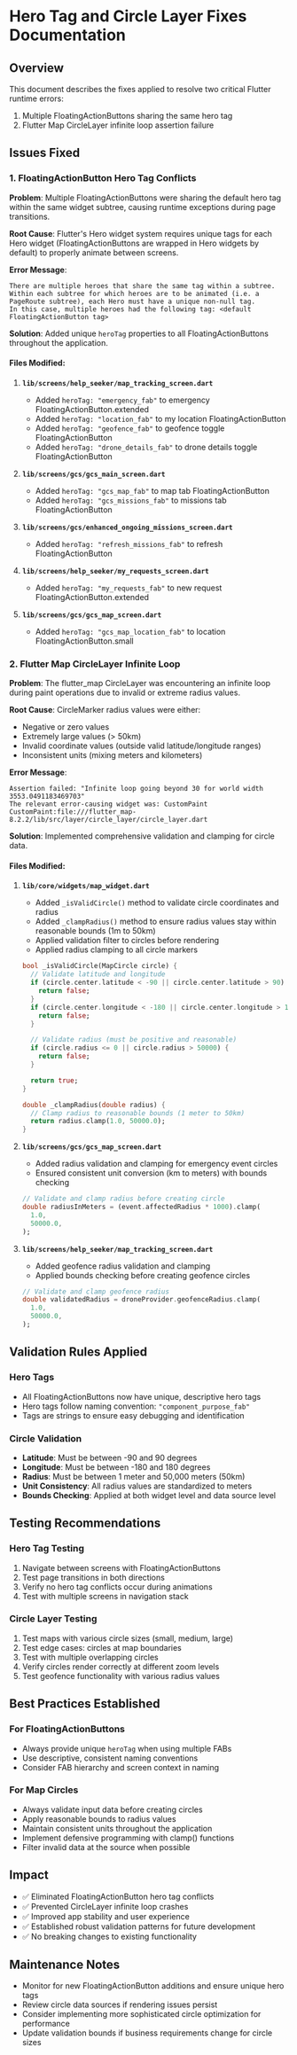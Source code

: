 # Hero Tag and Circle Layer Fixes Documentation

## Overview
This document describes the fixes applied to resolve two critical Flutter runtime errors:
1. Multiple FloatingActionButtons sharing the same hero tag
2. Flutter Map CircleLayer infinite loop assertion failure

## Issues Fixed

### 1. FloatingActionButton Hero Tag Conflicts

**Problem**: Multiple FloatingActionButtons were sharing the default hero tag within the same widget subtree, causing runtime exceptions during page transitions.

**Root Cause**: Flutter's Hero widget system requires unique tags for each Hero widget (FloatingActionButtons are wrapped in Hero widgets by default) to properly animate between screens.

**Error Message**:
```
There are multiple heroes that share the same tag within a subtree.
Within each subtree for which heroes are to be animated (i.e. a PageRoute subtree), each Hero must have a unique non-null tag.
In this case, multiple heroes had the following tag: <default FloatingActionButton tag>
```

**Solution**: Added unique `heroTag` properties to all FloatingActionButtons throughout the application.

#### Files Modified:

1. **`lib/screens/help_seeker/map_tracking_screen.dart`**
   - Added `heroTag: "emergency_fab"` to emergency FloatingActionButton.extended
   - Added `heroTag: "location_fab"` to my location FloatingActionButton
   - Added `heroTag: "geofence_fab"` to geofence toggle FloatingActionButton
   - Added `heroTag: "drone_details_fab"` to drone details toggle FloatingActionButton

2. **`lib/screens/gcs/gcs_main_screen.dart`**
   - Added `heroTag: "gcs_map_fab"` to map tab FloatingActionButton
   - Added `heroTag: "gcs_missions_fab"` to missions tab FloatingActionButton

3. **`lib/screens/gcs/enhanced_ongoing_missions_screen.dart`**
   - Added `heroTag: "refresh_missions_fab"` to refresh FloatingActionButton

4. **`lib/screens/help_seeker/my_requests_screen.dart`**
   - Added `heroTag: "my_requests_fab"` to new request FloatingActionButton.extended

5. **`lib/screens/gcs/gcs_map_screen.dart`**
   - Added `heroTag: "gcs_map_location_fab"` to location FloatingActionButton.small

### 2. Flutter Map CircleLayer Infinite Loop

**Problem**: The flutter_map CircleLayer was encountering an infinite loop during paint operations due to invalid or extreme radius values.

**Root Cause**: CircleMarker radius values were either:
- Negative or zero values
- Extremely large values (> 50km)
- Invalid coordinate values (outside valid latitude/longitude ranges)
- Inconsistent units (mixing meters and kilometers)

**Error Message**:
```
Assertion failed: "Infinite loop going beyond 30 for world width 3553.0491183469703"
The relevant error-causing widget was: CustomPaint CustomPaint:file:///flutter_map-8.2.2/lib/src/layer/circle_layer/circle_layer.dart
```

**Solution**: Implemented comprehensive validation and clamping for circle data.

#### Files Modified:

1. **`lib/core/widgets/map_widget.dart`**
   - Added `_isValidCircle()` method to validate circle coordinates and radius
   - Added `_clampRadius()` method to ensure radius values stay within reasonable bounds (1m to 50km)
   - Applied validation filter to circles before rendering
   - Applied radius clamping to all circle markers

   ```dart
   bool _isValidCircle(MapCircle circle) {
     // Validate latitude and longitude
     if (circle.center.latitude < -90 || circle.center.latitude > 90) {
       return false;
     }
     if (circle.center.longitude < -180 || circle.center.longitude > 180) {
       return false;
     }

     // Validate radius (must be positive and reasonable)
     if (circle.radius <= 0 || circle.radius > 50000) {
       return false;
     }

     return true;
   }

   double _clampRadius(double radius) {
     // Clamp radius to reasonable bounds (1 meter to 50km)
     return radius.clamp(1.0, 50000.0);
   }
   ```

2. **`lib/screens/gcs/gcs_map_screen.dart`**
   - Added radius validation and clamping for emergency event circles
   - Ensured consistent unit conversion (km to meters) with bounds checking

   ```dart
   // Validate and clamp radius before creating circle
   double radiusInMeters = (event.affectedRadius * 1000).clamp(
     1.0,
     50000.0,
   );
   ```

3. **`lib/screens/help_seeker/map_tracking_screen.dart`**
   - Added geofence radius validation and clamping
   - Applied bounds checking before creating geofence circles

   ```dart
   // Validate and clamp geofence radius
   double validatedRadius = droneProvider.geofenceRadius.clamp(
     1.0,
     50000.0,
   );
   ```

## Validation Rules Applied

### Hero Tags
- All FloatingActionButtons now have unique, descriptive hero tags
- Hero tags follow naming convention: `"component_purpose_fab"`
- Tags are strings to ensure easy debugging and identification

### Circle Validation
- **Latitude**: Must be between -90 and 90 degrees
- **Longitude**: Must be between -180 and 180 degrees
- **Radius**: Must be between 1 meter and 50,000 meters (50km)
- **Unit Consistency**: All radius values are standardized to meters
- **Bounds Checking**: Applied at both widget level and data source level

## Testing Recommendations

### Hero Tag Testing
1. Navigate between screens with FloatingActionButtons
2. Test page transitions in both directions
3. Verify no hero tag conflicts occur during animations
4. Test with multiple screens in navigation stack

### Circle Layer Testing
1. Test maps with various circle sizes (small, medium, large)
2. Test edge cases: circles at map boundaries
3. Test with multiple overlapping circles
4. Verify circles render correctly at different zoom levels
5. Test geofence functionality with various radius values

## Best Practices Established

### For FloatingActionButtons
- Always provide unique `heroTag` when using multiple FABs
- Use descriptive, consistent naming conventions
- Consider FAB hierarchy and screen context in naming

### For Map Circles
- Always validate input data before creating circles
- Apply reasonable bounds to radius values
- Maintain consistent units throughout the application
- Implement defensive programming with clamp() functions
- Filter invalid data at the source when possible

## Impact
- ✅ Eliminated FloatingActionButton hero tag conflicts
- ✅ Prevented CircleLayer infinite loop crashes  
- ✅ Improved app stability and user experience
- ✅ Established robust validation patterns for future development
- ✅ No breaking changes to existing functionality

## Maintenance Notes
- Monitor for new FloatingActionButton additions and ensure unique hero tags
- Review circle data sources if rendering issues persist
- Consider implementing more sophisticated circle optimization for performance
- Update validation bounds if business requirements change for circle sizes
